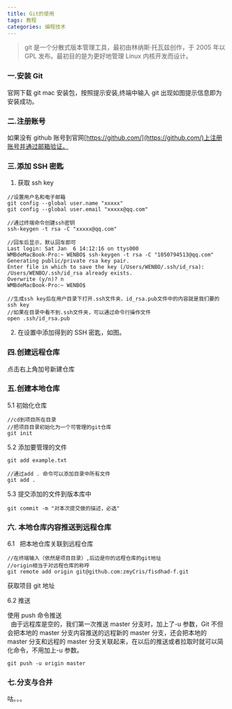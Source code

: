 ```yaml
---
title: Git的使用
tags: 教程
categories: 编程技术
---
```


> git 是一个分散式版本管理工具，最初由林纳斯·托瓦兹创作，于 2005 年以 GPL 发布。最初目的是为更好地管理 Linux 内核开发而设计。

<!--more-->

### 一.安装 Git

官网下载 git mac 安装包，按照提示安装,终端中输入 git 出现如图提示信息即为安装成功。

### 二.注册账号

如果没有 github 账号到官网[https://github.com/](https://github.com/)上注册账号并通过邮箱验证。

### 三.添加 SSH 密匙

1. 获取 ssh key

```
//设置用户名和电子邮箱
git config --global user.name "xxxxx"
git config --global user.email "xxxxx@qq.com"

//通过终端命令创建ssh密钥
ssh-keygen -t rsa -C "xxxxx@qq.com"

//回车后显示，默认回车即可
Last login: Sat Jan  6 14:12:16 on ttys000
WMBdeMacBook-Pro:~ WENBO$ ssh-keygen -t rsa -C "1050794513@qq.com"
Generating public/private rsa key pair.
Enter file in which to save the key (/Users/WENBO/.ssh/id_rsa):
/Users/WENBO/.ssh/id_rsa already exists.
Overwrite (y/n)? n
WMBdeMacBook-Pro:~ WENBO$

//生成ssh key后在用户目录下打开.ssh文件夹，id_rsa.pub文件中的内容就是我们要的ssh key
//如果在目录中看不到.ssh文件夹，可以通过命令行操作文件
open .ssh/id_rsa.pub
```

2. 在设置中添加得到的 SSH 密匙，如图。

### 四.创建远程仓库

点击右上角加号新建仓库

### 五.创建本地仓库

5.1 初始化仓库

```
//cd到项目所在目录
//把项目目录初始化为一个可管理的git仓库
git init
```

5.2 添加要管理的文件

```
git add example.txt

//通过add . 命令可以添加目录中所有文件
git add .
```

5.3 提交添加的文件到版本库中

```
git commit -m "对本次提交做的描述，必选"
```

### 六. 本地仓库内容推送到远程仓库

6.1  ​​ 把本地仓库关联到远程仓库

```
//在终端输入（依然是项目目录）,后边是你的远程仓库的git地址
//origin相当于对远程仓库的称呼
git remote add origin git@github.com:zmyCris/fisdhad-f.git
```

获取项目 git 地址

6.2 推送

使用 push 命令推送  
  由于远程库是空的，我们第一次推送 master 分支时，加上了-u 参数，Git 不但会把本地的 master 分支内容推送的远程新的 master 分支，还会把本地的 master 分支和远程的 master 分支关联起来，在以后的推送或者拉取时就可以简化命令，不用加上-u 参数。

```
git push -u origin master
```

### 七.分支与合并

咕。。。

